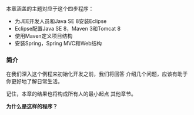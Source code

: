 本章涵盖的主题对应于这个四步程序：
* 为JEE开发人员和Java SE 8安装Eclipse
* Eclipse配置Java SE 8，Maven 3和Tomcat 8
* 使用Maven定义项目结构
* 安装Spring，Spring MVC和Web结构 

### 简介

在我们深入这个例程来初始化开发之前，我们将回答介绍几个问题，应该有助于你更好地了解日常生活。

记住，本章的结果也将构成所有人的最小起点其他章节。


__为什么是这样的程序？__
  
  
  




